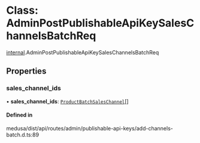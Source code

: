 # Class: AdminPostPublishableApiKeySalesChannelsBatchReq

[internal](../modules/internal-21.md).AdminPostPublishableApiKeySalesChannelsBatchReq

## Properties

### sales\_channel\_ids

• **sales\_channel\_ids**: [`ProductBatchSalesChannel`](internal-21.ProductBatchSalesChannel.md)[]

#### Defined in

medusa/dist/api/routes/admin/publishable-api-keys/add-channels-batch.d.ts:89
